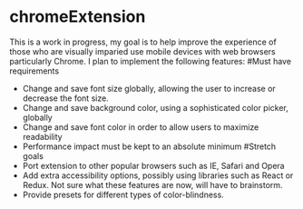 # chromeExtension
This is a work in progress, my goal is to help improve the experience of those who are visually imparied use mobile devices with web browsers
particularly Chrome.  I plan to implement the following features:
#Must have requirements
-	Change and save font size globally, allowing the user to increase or decrease the font size.
-	Change and save background color, using a sophisticated color picker, globally
-	Change and save font color in order to allow users to maximize readability
-	Performance impact must be kept to an absolute minimum
#Stretch goals
-	Port extension to other popular browsers such as IE, Safari and Opera
-	Add extra accessibility options, possibly using libraries such as React or Redux.  Not sure what these features are now, will have to brainstorm.
-	Provide presets for different types of color-blindness.
